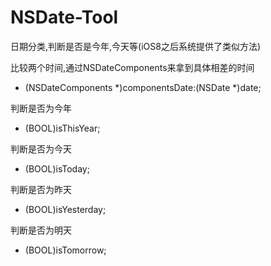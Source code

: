 NSDate-Tool
===========

日期分类,判断是否是今年,今天等(iOS8之后系统提供了类似方法)

比较两个时间,通过NSDateComponents来拿到具体相差的时间
- (NSDateComponents *)componentsDate:(NSDate *)date;


判断是否为今年
- (BOOL)isThisYear;

判断是否为今天
- (BOOL)isToday;

判断是否为昨天
- (BOOL)isYesterday;

判断是否为明天
- (BOOL)isTomorrow;
